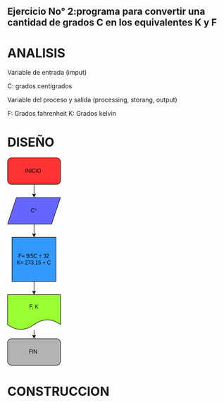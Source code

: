 ## Ejercicio No° 2:programa para convertir una cantidad de grados C en los equivalentes K y F 

# ANALISIS 

Variable de entrada (imput)

C: grados centigrados

Variable del proceso y salida (processing, storang, output)

F: Grados fahrenheit
K: Grados kelvin 

# DISEÑO

![Temperatura](Temperatura.png "Temperatura")

# CONSTRUCCION 